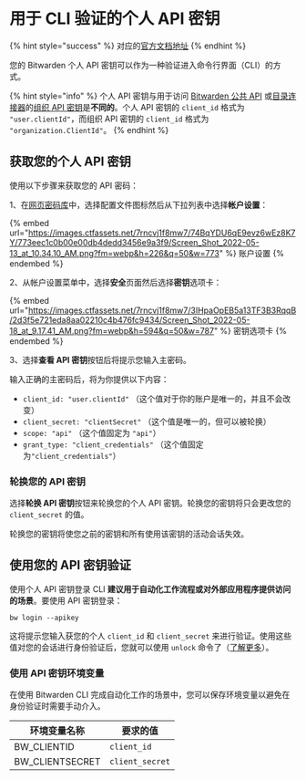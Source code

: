 # 用于 CLI 验证的个人 API 密钥

{% hint style="success" %}
对应的[官方文档地址](https://bitwarden.com/help/article/personal-api-key/)
{% endhint %}

您的 Bitwarden 个人 API 密钥可以作为一种验证进入命令行界面（CLI）的方式。

{% hint style="info" %}
个人 API 密钥与用于访问 [Bitwarden 公共 API](../admin-console/bitwarden-public-api.md) 或[目录连接器](../admin-console/user-management/directory-connector/about-directory-connector.md)的[组织 API 密钥](../admin-console/bitwarden-public-api.md#authentication)是**不同的**。个人 API 密钥的 `client_id` 格式为 `"user.clientId"`，而组织 API 密钥的 `client_id` 格式为 `"organization.ClientId"`。
{% endhint %}

## 获取您的个人 API 密钥 <a href="#get-your-personal-api-key" id="get-your-personal-api-key"></a>

使用以下步骤来获取您的 API 密码：

1、在[网页密码库](https://vault.bitwarden.com/)中，选择配置文件图标然后从下拉列表中选择**帐户设置**：

{% embed url="https://images.ctfassets.net/7rncvj1f8mw7/74BqYDU6qE9evz6wEz8K7Y/773eec1c0b00e00db4dedd3456e9a3f9/Screen_Shot_2022-05-13_at_10.34.10_AM.png?fm=webp&h=226&q=50&w=773" %}
账户设置
{% endembed %}

2、从帐户设置菜单中，选择**安全**页面然后选择**密钥**选项卡：

{% embed url="https://images.ctfassets.net/7rncvj1f8mw7/3IHpaOpEB5a13TF3B3RqqB/2d3f5e721eda8aa02210c4b476fc9434/Screen_Shot_2022-05-18_at_9.17.41_AM.png?fm=webp&h=594&q=50&w=787" %}
密钥选项卡
{% endembed %}

3、选择**查看 API 密钥**按钮后将提示您输入主密码。

输入正确的主密码后，将为你提供以下内容：

* `client_id: "user.clientId"` （这个值对于你的账户是唯一的，并且不会改变）
* `client_secret: "clientSecret"` （这个值是唯一的，但可以被轮换）
* `scope: "api"` （这个值固定为 `"api"`）
* `grant_type: "client_credentials"` （这个值固定为`"client_credentials"`）

### 轮换您的 API 密钥 <a href="#rotate-your-api-key" id="rotate-your-api-key"></a>

选择**轮换 API 密钥**按钮来轮换您的个人 API 密钥。轮换您的密钥将只会更改您的 `client_secret` 的值。

轮换您的密钥将使您之前的密钥和所有使用该密钥的活动会话失效。

## 使用您的 API 密钥验证 <a href="#authenticate-using-your-api-key" id="authenticate-using-your-api-key"></a>

使用个人 API 密钥登录 CLI **建议用于自动化工作流程或对外部应用程序提供访问的场景**。要使用 API 密钥登录：

```shell
bw login --apikey
```

这将提示您输入获您的个人 `client_id` 和 `client_secret` 来进行验证。使用这些值对您的会话进行身份验证后，您就可以使用 `unlock` 命令了（[了解更多](../password-manager/getting-started/bitwarden-cli.md#unlock)）。

### 使用 API 密钥环境变量 <a href="#using-api-key-environment-variables" id="using-api-key-environment-variables"></a>

在使用 Bitwarden CLI 完成自动化工作的场景中，您可以保存环境变量以避免在身份验证时需要手动介入。

| 环境变量名称           | 要求的值            |
| ---------------- | --------------- |
| BW\_CLIENTID     | `client_id`     |
| BW\_CLIENTSECRET | `client_secret` |
